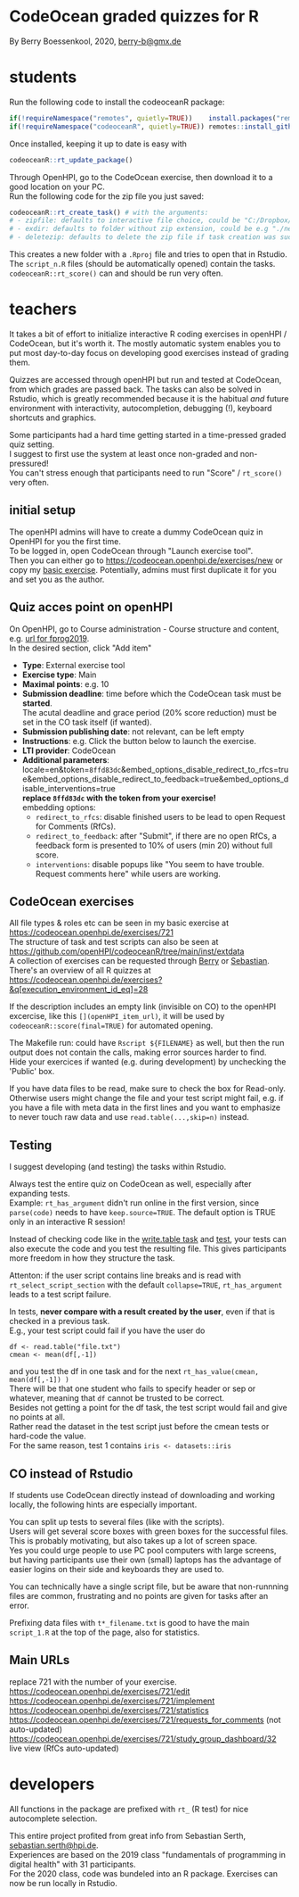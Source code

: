 # CodeOcean graded quizzes for R

By Berry Boessenkool, 2020, [berry-b@gmx.de](mailto:berry-b@gmx.de)

# students

Run the following code to install the codeoceanR package:

```r
if(!requireNamespace("remotes", quietly=TRUE))    install.packages("remotes")
if(!requireNamespace("codeoceanR", quietly=TRUE)) remotes::install_github("openHPI/codeoceanR")
```

Once installed, keeping it up to date is easy with
```r
codeoceanR::rt_update_package()
```

Through OpenHPI, go to the CodeOcean exercise, then download it to a good location on your PC.  
Run the following code for the zip file you just saved:

```r
codeoceanR::rt_create_task() # with the arguments:
# - zipfile: defaults to interactive file choice, could be "C:/Dropbox/R/FProg20_R_quiz_1.zip"
# - exdir: defaults to folder without zip extension, could be e.g "./newFolder_at_wd/quiz1"
# - deletezip: defaults to delete the zip file if task creation was successful
```

This creates a new folder with a `.Rproj` file and tries to open that in Rstudio.  
The `script_n.R` files (should be automatically opened) contain the tasks.  
`codeoceanR::rt_score()` can and should be run very often.


# teachers

It takes a bit of effort to initialize interactive R coding exercises in openHPI / CodeOcean, but it's worth it. 
The mostly automatic system enables you to put most day-to-day focus on developing good exercises instead of grading them.

Quizzes are accessed through openHPI but run and tested at CodeOcean, from which grades are passed back.
The tasks can also be solved in Rstudio, which is greatly recommended because it is the habitual _and_ future environment with interactivity, autocompletion, debugging (!), keyboard shortcuts and graphics.

Some participants had a hard time getting started in a time-pressed graded quiz setting.  
I suggest to first use the system at least once non-graded and non-pressured!  
You can't stress enough that participants need to run "Score" / `rt_score()` very often.  

## initial setup

The openHPI admins will have to create a dummy CodeOcean quiz in OpenHPI for you the first time.  
To be logged in, open CodeOcean through "Launch exercise tool".  
Then you can either go to <https://codeocean.openhpi.de/exercises/new>
or copy my [basic exercise](https://codeocean.openhpi.de/exercises/721). 
Potentially, admins must first duplicate it for you and set you as the author.

## Quiz acces point on openHPI

On OpenHPI, go to Course administration - Course structure and content, e.g. 
[url for fprog2019](https://open.hpi.de/courses/fprog-wi-2019/sections).  
In the desired section, click "Add item"

- **Type**: External exercise tool
- **Exercise type**: Main
- **Maximal points**: e.g. 10
- **Submission deadline**: time before which the CodeOcean task must be **started**.  
The acutal deadline and grace period (20% score reduction) must be set in the CO task itself (if wanted).
- **Submission publishing date**: not relevant, can be left empty
- **Instructions**: e.g. Click the button below to launch the exercise.
- **LTI provider**: CodeOcean
- **Additional parameters**: locale=en&token=`8ffd83dc`&embed_options_disable_redirect_to_rfcs=true&embed_options_disable_redirect_to_feedback=true&embed_options_disable_interventions=true  
**replace `8ffd83dc` with the token from your exercise!**  
embedding options:  
  -  `redirect_to_rfcs`: disable finished users to be lead to open Request for Comments (RfCs).
  -  `redirect_to_feedback`: after "Submit", if there are no open RfCs, a feedback form is presented to 10% of users (min 20) without full score. 
  -  `interventions`: disable popups like "You seem to have trouble. Request comments here" while users are working.


## CodeOcean exercises

All file types & roles etc can be seen in my basic exercise at <https://codeocean.openhpi.de/exercises/721>  
The structure of task and test scripts can also be seen at <https://github.com/openHPI/codeoceanR/tree/main/inst/extdata>  
A collection of exercises can be requested through [Berry](mailto:berry-b@gmx.de) or [Sebastian](mailto:sebastian.serth@hpi.de).  
There's an overview of all R quizzes at <https://codeocean.openhpi.de/exercises?&q[execution_environment_id_eq]=28>  

If the description includes an empty link (invisible on CO) to the openHPI excercise, like this `[](openHPI_item_url)`,
it will be used by `codeoceanR::score(final=TRUE)` for automated opening.


The Makefile run: could have `Rscript ${FILENAME}` as well, 
but then the run output does not contain the calls, making error sources harder to find.  
Hide your exercices if wanted (e.g. during development) by unchecking the 'Public' box.

If you have data files to be read, make sure to check the box for Read-only.  
Otherwise users might change the file and your test script might fail,
e.g. if you have a file with meta data in the first lines and you want to 
emphasize to never touch raw data and use `read.table(...,skip=n)` instead.

## Testing

I suggest developing (and testing) the tasks within Rstudio.

Always test the entire quiz on CodeOcean as well, especially after expanding tests.  
Example: `rt_has_argument` didn't run online in the first version, 
since `parse(code)` needs to have `keep.source=TRUE`. 
The default option is TRUE only in an interactive R session!

Instead of checking code like in the [write.table task](https://github.com/openHPI/codeoceanR/blob/main/inst/extdata/script_2.R#L9-L13) and [test](https://github.com/openHPI/codeoceanR/blob/main/inst/extdata/tests.R#L61-L73), 
your tests can also execute the code and you test the resulting file.
This gives participants more freedom in how they structure the task.  

Attenton: if the user script contains line breaks and is read with `rt_select_script_section` with the default `collapse=TRUE`,
`rt_has_argument` leads to a test script failure.

In tests, **never compare with a result created by the user**, even if that is checked in a previous task.  
E.g., your test script could fail if you have the user do
```
df <- read.table("file.txt")
cmean <- mean(df[,-1])
```
and you test the df in one task and for the next
`rt_has_value(cmean,  mean(df[,-1]) )`  
There will be that one student who fails to specify header or sep or whatever,
meaning that `df` cannot be trusted to be correct.  
Besides not getting a point for the df task, the test script would fail and give no points at all.  
Rather read the dataset in the test script just before the cmean tests or hard-code the value.  
For the same reason, test 1 contains `iris <- datasets::iris`

## CO instead of Rstudio

If students use CodeOcean directly instead of downloading and working locally,
the following hints are especially important.

You can split up tests to several files (like with the scripts).  
Users will get several score boxes with green boxes for the successful files.
This is probably motivating, but also takes up a lot of screen space.  
Yes you could urge people to use PC pool computers with large screens, 
but having participants use their own (small) laptops has the advantage of 
easier logins on their side and keyboards they are used to.

You can technically have a single script file, but be aware that 
non-runnning files are common, frustrating and no points are given for tasks after an error.

Prefixing data files with `t*_filename.txt` is good to have the main `script_1.R` 
at the top of the page, also for statistics.


## Main URLs
replace 721 with the number of your exercise.  
https://codeocean.openhpi.de/exercises/721/edit  
https://codeocean.openhpi.de/exercises/721/implement  
https://codeocean.openhpi.de/exercises/721/statistics  
https://codeocean.openhpi.de/exercises/721/requests_for_comments  (not auto-updated)
https://codeocean.openhpi.de/exercises/721/study_group_dashboard/32  live view (RfCs auto-updated)


# developers

All functions in the package are prefixed with `rt_` (R test) for nice autocomplete selection.

This entire project profited from great info from Sebastian Serth, <sebastian.serth@hpi.de>.  
Experiences are based on the 2019 class "fundamentals of programming in digital health" with 31 participants.  
For the 2020 class, code was bundeled into an R package. Exercises can now be run locally in Rstudio. 
